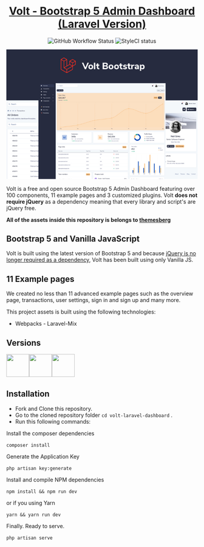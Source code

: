 <div align="center">

# [Volt - Bootstrap 5 Admin Dashboard (Laravel Version)](https://demo.themesberg.com/volt/)

</div>

<div align="center">

![GitHub Workflow Status](https://img.shields.io/github/workflow/status/akunbeben/volt-laravel-dashboard/Build%20Action?label=tests&logo=github&style=flat-square)
![StyleCI status](https://github.styleci.io/repos/378383014/shield)

</div>

[![Volt Bootstrap 5 Dashboard Preview](https://raw.githubusercontent.com/akunbeben/volt-laravel-dashboard/master/public/images/volt-laravel-dashboard-preview.jpg)](https://volt-laravel.herokuapp.com/)

Volt is a free and open source Bootstrap 5 Admin Dashboard featuring over 100 components, 11 example pages and 3 customized plugins. Volt **does not require jQuery** as a dependency meaning that every library and script's are jQuery free.

**All of the assets inside this repository is belongs to [themesberg](https://github.com/themesberg)**

## Bootstrap 5 and Vanilla JavaScript

Volt is built using the latest version of Bootstrap 5 and because [jQuery is no longer required as a dependency](https://themesberg.com/blog/tutorial/bootstrap-5-tutorial), Volt has been built using only Vanilla JS.

## 11 Example pages

We created no less than 11 advanced example pages such as the overview page, transactions, user settings, sign in and sign up and many more.

This project assets is built using the following technologies:

-   Webpacks - Laravel-Mix

## Versions

[<img src="https://github.com/creativetimofficial/public-assets/blob/master/logos/html-logo.jpg?raw=true" width="60" height="60" />](https://themesberg.com/product/admin-dashboard/volt-bootstrap-5-dashboard)[<img src="https://github.com/creativetimofficial/public-assets/blob/master/logos/react-logo.jpg?raw=true" width="60" height="60" />](https://themesberg.com/product/dashboard/volt-react)[<img src="https://raw.githubusercontent.com/laravel/art/master/logo-lockup/5%20SVG/2%20CMYK/1%20Full%20Color/laravel-logolockup-cmyk-red.svg" width="60" height="60" />](https://github.com/akunbeben/volt-laravel-dashboard)

## Installation

-   Fork and Clone this repository.
-   Go to the cloned repository folder `cd volt-laravel-dashboard` .
-   Run this following commands:

Install the composer dependencies

```
composer install
```

Generate the Application Key

```
php artisan key:generate
```

Install and compile NPM dependencies

```
npm install && npm run dev
```

or if you using Yarn

```
yarn && yarn run dev
```

Finally. Ready to serve.

```
php artisan serve
```

